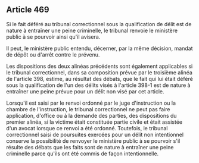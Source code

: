 Article 469
----
Si le fait déféré au tribunal correctionnel sous la qualification de délit est
de nature à entraîner une peine criminelle, le tribunal renvoie le ministère
public à se pourvoir ainsi qu'il avisera.

Il peut, le ministère public entendu, décerner, par la même décision, mandat de
dépôt ou d'arrêt contre le prévenu.

Les dispositions des deux alinéas précédents sont également applicables si le
tribunal correctionnel, dans sa composition prévue par le troisième alinéa de
l'article 398, estime, au résultat des débats, que le fait qui lui était déféré
sous la qualification de l'un des délits visés à l'article 398-1 est de nature à
entraîner une peine prévue pour un délit non visé par cet article.

Lorsqu'il est saisi par le renvoi ordonné par le juge d'instruction ou la
chambre de l'instruction, le tribunal correctionnel ne peut pas faire
application, d'office ou à la demande des parties, des dispositions du premier
alinéa, si la victime était constituée partie civile et était assistée d'un
avocat lorsque ce renvoi a été ordonné. Toutefois, le tribunal correctionnel
saisi de poursuites exercées pour un délit non intentionnel conserve la
possibilité de renvoyer le ministère public à se pourvoir s'il résulte des
débats que les faits sont de nature à entraîner une peine criminelle parce
qu'ils ont été commis de façon intentionnelle.
